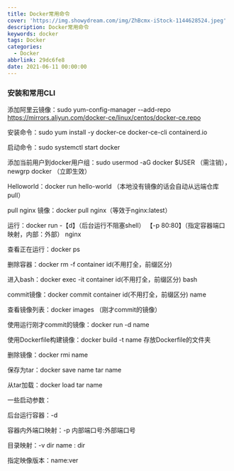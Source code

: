 ```yaml
---
title: Docker常用命令
cover: 'https://img.showydream.com/img/ZhBcmx-iStock-1144628524.jpeg'
description: Docker常用命令
keywords: docker
tags: Docker
categories:
  - Docker
abbrlink: 29dc6fe8
date: 2021-06-11 00:00:00
---
```




### 安装和常用CLI

添加阿里云镜像：sudo yum-config-manager --add-repo https://mirrors.aliyun.com/docker-ce/linux/centos/docker-ce.repo

安装命令：sudo yum install -y  docker-ce docker-ce-cli containerd.io

启动命令：sudo systemctl start docker

添加当前用户到docker用户组：sudo usermod -aG docker $USER （需注销），newgrp docker （立即生效）

Helloworld：docker run hello-world  （本地没有镜像的话会自动从远端仓库pull）

pull nginx 镜像：docker pull nginx（等效于nginx:latest）

运行：docker run -【d】（后台运行不阻塞shell） 【-p 80:80】（指定容器端口映射，内部：外部） nginx

查看正在运行：docker ps

删除容器：docker rm -f container id(不用打全，前缀区分)

进入bash：docker exec -it container id(不用打全，前缀区分) bash

commit镜像：docker commit container id(不用打全，前缀区分)  name

查看镜像列表：docker images （刚才commit的镜像）

使用运行刚才commit的镜像：docker run -d name

使用Dockerfile构建镜像：docker build -t name 存放Dockerfile的文件夹

删除镜像：docker rmi name

保存为tar：docker save name  tar name

从tar加载：docker load  tar name

一些启动参数：

后台运行容器：-d

容器内外端口映射：-p 内部端口号:外部端口号

目录映射：-v dir name : dir

指定映像版本：name:ver
